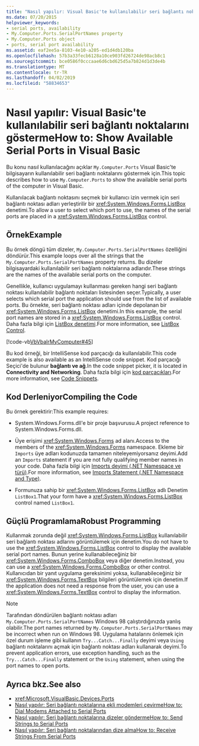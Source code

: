```yaml
---
title: "Nasıl yapılır: Visual Basic'te kullanılabilir seri bağlantı noktalarını gösterme"
ms.date: 07/20/2015
helpviewer_keywords:
- serial ports, availability
- My.Computer.Ports.SerialPortNames property
- My.Computer.Ports object
- ports, serial port availability
ms.assetid: eaf2ee5a-8103-4e10-a205-ed1d4db120ba
ms.openlocfilehash: 57b3a33fecb6128a10ce903fd26724de98acb8c1
ms.sourcegitcommit: bce0586f0cccaae6d6cbd625d5a7b824d1d3de4b
ms.translationtype: MT
ms.contentlocale: tr-TR
ms.lasthandoff: 04/02/2019
ms.locfileid: "58834653"
---
```

# <a name="how-to-show-available-serial-ports-in-visual-basic"></a><span data-ttu-id="176fc-102">Nasıl yapılır: Visual Basic'te kullanılabilir seri bağlantı noktalarını gösterme</span><span class="sxs-lookup"><span data-stu-id="176fc-102">How to: Show Available Serial Ports in Visual Basic</span></span>
<span data-ttu-id="176fc-103">Bu konu nasıl kullanılacağını açıklar `My.Computer.Ports` Visual Basic'te bilgisayarın kullanılabilir seri bağlantı noktalarını göstermek için.</span><span class="sxs-lookup"><span data-stu-id="176fc-103">This topic describes how to use `My.Computer.Ports` to show the available serial ports of the computer in Visual Basic.</span></span>  
  
 <span data-ttu-id="176fc-104">Kullanılacak bağlantı noktasını seçmek bir kullanıcı izin vermek için seri bağlantı noktası adları yerleştirilir bir <xref:System.Windows.Forms.ListBox> denetimi.</span><span class="sxs-lookup"><span data-stu-id="176fc-104">To allow a user to select which port to use, the names of the serial ports are placed in a <xref:System.Windows.Forms.ListBox> control.</span></span>  
  
## <a name="example"></a><span data-ttu-id="176fc-105">Örnek</span><span class="sxs-lookup"><span data-stu-id="176fc-105">Example</span></span>  
 <span data-ttu-id="176fc-106">Bu örnek döngü tüm dizeler, `My.Computer.Ports.SerialPortNames` özelliğini döndürür.</span><span class="sxs-lookup"><span data-stu-id="176fc-106">This example loops over all the strings that the `My.Computer.Ports.SerialPortNames` property returns.</span></span> <span data-ttu-id="176fc-107">Bu dizeler bilgisayardaki kullanılabilir seri bağlantı noktalarına adlarıdır.</span><span class="sxs-lookup"><span data-stu-id="176fc-107">These strings are the names of the available serial ports on the computer.</span></span>  
  
 <span data-ttu-id="176fc-108">Genellikle, kullanıcı uygulamayı kullanması gereken hangi seri bağlantı noktası kullanılabilir bağlantı noktaları listesinden seçer.</span><span class="sxs-lookup"><span data-stu-id="176fc-108">Typically, a user selects which serial port the application should use from the list of available ports.</span></span> <span data-ttu-id="176fc-109">Bu örnekte, seri bağlantı noktası adları içinde depolanan bir <xref:System.Windows.Forms.ListBox> denetimi.</span><span class="sxs-lookup"><span data-stu-id="176fc-109">In this example, the serial port names are stored in a <xref:System.Windows.Forms.ListBox> control.</span></span> <span data-ttu-id="176fc-110">Daha fazla bilgi için [ListBox denetimi](../../../../framework/winforms/controls/listbox-control-windows-forms.md).</span><span class="sxs-lookup"><span data-stu-id="176fc-110">For more information, see [ListBox Control](../../../../framework/winforms/controls/listbox-control-windows-forms.md).</span></span>  
  
 [!code-vb[VbVbalrMyComputer#45](~/samples/snippets/visualbasic/VS_Snippets_VBCSharp/VbVbalrMyComputer/VB/Class2.vb#45)]  
  
 <span data-ttu-id="176fc-111">Bu kod örneği, bir IntelliSense kod parçacığı da kullanılabilir.</span><span class="sxs-lookup"><span data-stu-id="176fc-111">This code example is also available as an IntelliSense code snippet.</span></span> <span data-ttu-id="176fc-112">Kod parçacığı Seçici'de bulunur **bağlantı ve ağ**.</span><span class="sxs-lookup"><span data-stu-id="176fc-112">In the code snippet picker, it is located in **Connectivity and Networking**.</span></span> <span data-ttu-id="176fc-113">Daha fazla bilgi için [kod parçacıkları](/visualstudio/ide/code-snippets).</span><span class="sxs-lookup"><span data-stu-id="176fc-113">For more information, see [Code Snippets](/visualstudio/ide/code-snippets).</span></span>  
  
## <a name="compiling-the-code"></a><span data-ttu-id="176fc-114">Kod Derleniyor</span><span class="sxs-lookup"><span data-stu-id="176fc-114">Compiling the Code</span></span>  
 <span data-ttu-id="176fc-115">Bu örnek gerektirir:</span><span class="sxs-lookup"><span data-stu-id="176fc-115">This example requires:</span></span>  
  
-   <span data-ttu-id="176fc-116">System.Windows.Forms.dll'e bir proje başvurusu.</span><span class="sxs-lookup"><span data-stu-id="176fc-116">A project reference to System.Windows.Forms.dll.</span></span>  
  
-   <span data-ttu-id="176fc-117">Üye erişimi <xref:System.Windows.Forms> ad alanı.</span><span class="sxs-lookup"><span data-stu-id="176fc-117">Access to the members of the <xref:System.Windows.Forms> namespace.</span></span> <span data-ttu-id="176fc-118">Ekleme bir `Imports` üye adları kodunuzda tamamen niteleyemiyorsanız deyimi.</span><span class="sxs-lookup"><span data-stu-id="176fc-118">Add an `Imports` statement if you are not fully qualifying member names in your code.</span></span> <span data-ttu-id="176fc-119">Daha fazla bilgi için [Imports deyimi (.NET Namespace ve türü)](../../../../visual-basic/language-reference/statements/imports-statement-net-namespace-and-type.md).</span><span class="sxs-lookup"><span data-stu-id="176fc-119">For more information, see [Imports Statement (.NET Namespace and Type)](../../../../visual-basic/language-reference/statements/imports-statement-net-namespace-and-type.md).</span></span>  
  
-   <span data-ttu-id="176fc-120">Formunuza sahip bir <xref:System.Windows.Forms.ListBox> adlı Denetim `ListBox1`.</span><span class="sxs-lookup"><span data-stu-id="176fc-120">That your form have a <xref:System.Windows.Forms.ListBox> control named `ListBox1`.</span></span>  
  
## <a name="robust-programming"></a><span data-ttu-id="176fc-121">Güçlü Programlama</span><span class="sxs-lookup"><span data-stu-id="176fc-121">Robust Programming</span></span>  
 <span data-ttu-id="176fc-122">Kullanmak zorunda değil <xref:System.Windows.Forms.ListBox> kullanılabilir seri bağlantı noktası adlarını görüntülemek için denetim.</span><span class="sxs-lookup"><span data-stu-id="176fc-122">You do not have to use the <xref:System.Windows.Forms.ListBox> control to display the available serial port names.</span></span> <span data-ttu-id="176fc-123">Bunun yerine kullanabileceğiniz bir <xref:System.Windows.Forms.ComboBox> veya diğer denetim.</span><span class="sxs-lookup"><span data-stu-id="176fc-123">Instead, you can use a <xref:System.Windows.Forms.ComboBox> or other control.</span></span> <span data-ttu-id="176fc-124">Kullanıcıdan bir yanıt uygulama gereksinimi yoksa, kullanabileceğiniz bir <xref:System.Windows.Forms.TextBox> bilgileri görüntülemek için denetim.</span><span class="sxs-lookup"><span data-stu-id="176fc-124">If the application does not need a response from the user, you can use a <xref:System.Windows.Forms.TextBox> control to display the information.</span></span>  
  
> [!NOTE]
>  <span data-ttu-id="176fc-125">Tarafından döndürülen bağlantı noktası adları `My.Computer.Ports.SerialPortNames` Windows 98 çalıştırdığınızda yanlış olabilir.</span><span class="sxs-lookup"><span data-stu-id="176fc-125">The port names returned by `My.Computer.Ports.SerialPortNames` may be incorrect when run on Windows 98.</span></span> <span data-ttu-id="176fc-126">Uygulama hatalarını önlemek için özel durum işleme gibi kullanın `Try...Catch...Finally` deyimi veya `Using` bağlantı noktalarını açmak için bağlantı noktası adları kullanarak deyimi.</span><span class="sxs-lookup"><span data-stu-id="176fc-126">To prevent application errors, use exception handling, such as the `Try...Catch...Finally` statement or the `Using` statement, when using the port names to open ports.</span></span>  
  
## <a name="see-also"></a><span data-ttu-id="176fc-127">Ayrıca bkz.</span><span class="sxs-lookup"><span data-stu-id="176fc-127">See also</span></span>

- <xref:Microsoft.VisualBasic.Devices.Ports>
- [<span data-ttu-id="176fc-128">Nasıl yapılır: Seri bağlantı noktalarına ekli modemleri çevirme</span><span class="sxs-lookup"><span data-stu-id="176fc-128">How to: Dial Modems Attached to Serial Ports</span></span>](../../../../visual-basic/developing-apps/programming/computer-resources/how-to-dial-modems-attached-to-serial-ports.md)
- [<span data-ttu-id="176fc-129">Nasıl yapılır: Seri bağlantı noktalarına dizeler gönderme</span><span class="sxs-lookup"><span data-stu-id="176fc-129">How to: Send Strings to Serial Ports</span></span>](../../../../visual-basic/developing-apps/programming/computer-resources/how-to-send-strings-to-serial-ports.md)
- [<span data-ttu-id="176fc-130">Nasıl yapılır: Seri bağlantı noktalarından dize alma</span><span class="sxs-lookup"><span data-stu-id="176fc-130">How to: Receive Strings From Serial Ports</span></span>](../../../../visual-basic/developing-apps/programming/computer-resources/how-to-receive-strings-from-serial-ports.md)
